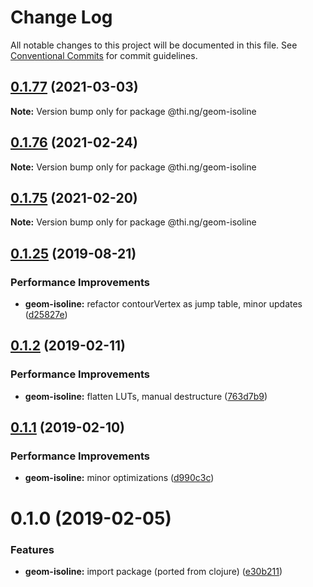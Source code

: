 # Change Log

All notable changes to this project will be documented in this file.
See [Conventional Commits](https://conventionalcommits.org) for commit guidelines.

## [0.1.77](https://github.com/thi-ng/umbrella/compare/@thi.ng/geom-isoline@0.1.76...@thi.ng/geom-isoline@0.1.77) (2021-03-03)

**Note:** Version bump only for package @thi.ng/geom-isoline





## [0.1.76](https://github.com/thi-ng/umbrella/compare/@thi.ng/geom-isoline@0.1.75...@thi.ng/geom-isoline@0.1.76) (2021-02-24)

**Note:** Version bump only for package @thi.ng/geom-isoline





## [0.1.75](https://github.com/thi-ng/umbrella/compare/@thi.ng/geom-isoline@0.1.74...@thi.ng/geom-isoline@0.1.75) (2021-02-20)

**Note:** Version bump only for package @thi.ng/geom-isoline





## [0.1.25](https://github.com/thi-ng/umbrella/compare/@thi.ng/geom-isoline@0.1.24...@thi.ng/geom-isoline@0.1.25) (2019-08-21)

### Performance Improvements

* **geom-isoline:** refactor contourVertex as jump table, minor updates ([d25827e](https://github.com/thi-ng/umbrella/commit/d25827e))

## [0.1.2](https://github.com/thi-ng/umbrella/compare/@thi.ng/geom-isoline@0.1.1...@thi.ng/geom-isoline@0.1.2) (2019-02-11)

### Performance Improvements

* **geom-isoline:** flatten LUTs, manual destructure ([763d7b9](https://github.com/thi-ng/umbrella/commit/763d7b9))

## [0.1.1](https://github.com/thi-ng/umbrella/compare/@thi.ng/geom-isoline@0.1.0...@thi.ng/geom-isoline@0.1.1) (2019-02-10)

### Performance Improvements

* **geom-isoline:** minor optimizations ([d990c3c](https://github.com/thi-ng/umbrella/commit/d990c3c))

# 0.1.0 (2019-02-05)

### Features

* **geom-isoline:** import package (ported from clojure) ([e30b211](https://github.com/thi-ng/umbrella/commit/e30b211))
